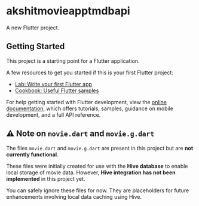 # akshitmovieapptmdbapi

A new Flutter project.

## Getting Started

This project is a starting point for a Flutter application.

A few resources to get you started if this is your first Flutter project:

- [Lab: Write your first Flutter app](https://docs.flutter.dev/get-started/codelab)
- [Cookbook: Useful Flutter samples](https://docs.flutter.dev/cookbook)

For help getting started with Flutter development, view the
[online documentation](https://docs.flutter.dev/), which offers tutorials,
samples, guidance on mobile development, and a full API reference.

## ⚠️ Note on `movie.dart` and `movie.g.dart`

The files `movie.dart` and `movie.g.dart` are present in this project but are **not currently functional**.

These files were initially created for use with the **Hive database** to enable local storage of movie data. However, **Hive integration has not been implemented** in this project yet.

You can safely ignore these files for now. They are placeholders for future enhancements involving local data caching using Hive.
